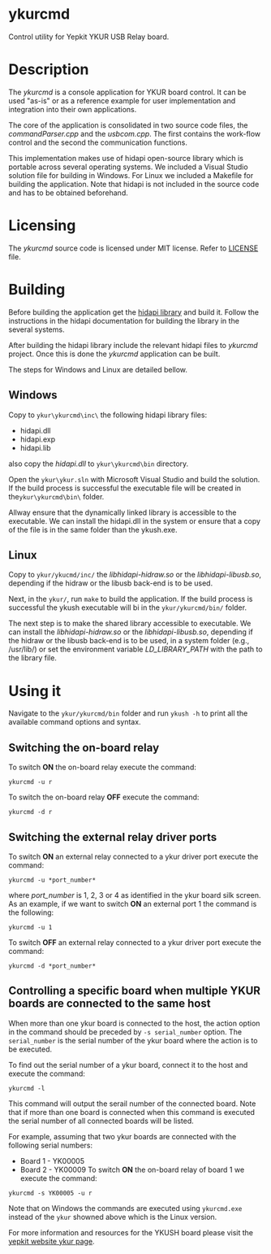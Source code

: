 # ykurcmd


Control utility for Yepkit YKUR USB Relay board.


Description
===========

The *ykurcmd* is a console application for YKUR board control.
It can be used "as-is" or as a reference example for user implementation and integration into their own applications.

The core of the application is consolidated in two source code files, the *commandParser.cpp* and the *usbcom.cpp*.
The first contains the work-flow control and the second the communication functions.

This implementation makes use of hidapi open-source library which is portable across several operating systems.
We included a Visual Studio solution file for building in Windows. For Linux we included a Makefile for building the application.
Note that hidapi is not included in the source code and has to be obtained beforehand.


Licensing
=========

The *ykurcmd* source code is licensed under MIT license. 
Refer to [LICENSE](LICENSE.md) file.


Building
========

Before building the application get the [hidapi library](http://www.signal11.us/oss/hidapi/) and build it.
Follow the instructions in the hidapi documentation for building the library in the several systems. 

After building the hidapi library include the relevant hidapi files to *ykurcmd* project. 
Once this is done the *ykurcmd* application can be built.

The steps for Windows and Linux are detailed bellow.

Windows
-------
Copy to `ykur\ykurcmd\inc\` the following hidapi library files:
- hidapi.dll
- hidapi.exp
- hidapi.lib

also copy the *hidapi.dll* to `ykur\ykurcmd\bin` directory.

Open the `ykur\ykur.sln` with Microsoft Visual Studio and build the solution.
If the build process is successful the executable file will be created in the`ykur\ykurcmd\bin\` folder.

Allway ensure that the dynamically linked library is accessible to the executable.
We can install the hidapi.dll in the system or ensure that a copy of the file is in the same folder than the ykush.exe.


Linux
-----
Copy to `ykur/ykucmd/inc/` the *libhidapi-hidraw.so* or the *libhidapi-libusb.so*, depending if the hidraw or the libusb back-end is to be used.

Next, in the `ykur/`, run `make` to build the application.
If the build process is successful the ykush executable will bi in the `ykur/ykurcmd/bin/` folder.

The next step is to make the shared library accessible to executable.
We can install the *libhidapi-hidraw.so* or the *libhidapi-libusb.so*, depending if the hidraw or the libusb back-end is to be used, in a system folder (e.g., /usr/lib/) or set the environment variable *LD_LIBRARY_PATH* with the path to the library file.


Using it
========

Navigate to the `ykur/ykurcmd/bin` folder and run `ykush -h` to print all the available command options and syntax.

Switching the on-board relay
----------------------------
To switch **ON** the on-board relay execute the command:
```
ykurcmd -u r
```

To switch the on-board relay **OFF** execute the command:
```
ykurcmd -d r
```

Switching the external relay driver ports
-----------------------------------------
To switch **ON** an external relay connected to a ykur driver port execute the command:
```
ykurcmd -u *port_number*
```
where *port_number* is 1, 2, 3 or 4 as identified in the ykur board silk screen.
As an example, if we want to switch **ON** an external port 1 the command is the following:
```
ykurcmd -u 1
```

To switch **OFF** an external relay connected to a ykur driver port execute the command:
```
ykurcmd -d *port_number*
```

Controlling a specific board when multiple YKUR boards are connected to the same host
-------------------------------------------------------------------------------------
When more than one ykur board is connected to the host, the action option in the command should be preceded by `-s
serial_number` option. The `serial_number` is the serial number of the ykur board where the action is to be executed.

To find out the serial number of a ykur board, connect it to the host and execute the command:
```
ykurcmd -l
```

This command will output the serail number of the connected board.
Note that if more than one board is connected when this command is executed the serial number of all connected boards
will be listed.

For example, assuming that two ykur boards are connected with the following serial numbers:
* Board 1 - YK00005
* Board 2 - YK00009
To switch **ON** the on-board relay of board 1 we execute the command:
```
ykurcmd -s YK00005 -u r
```
Note that on Windows the commands are executed using `ykurcmd.exe` instead of the `ykur` showned above which is the
Linux version.


For more information and resources for the YKUSH board please visit the [yepkit website ykur page](https://www.yepkit.com/product/4/YKUR).









